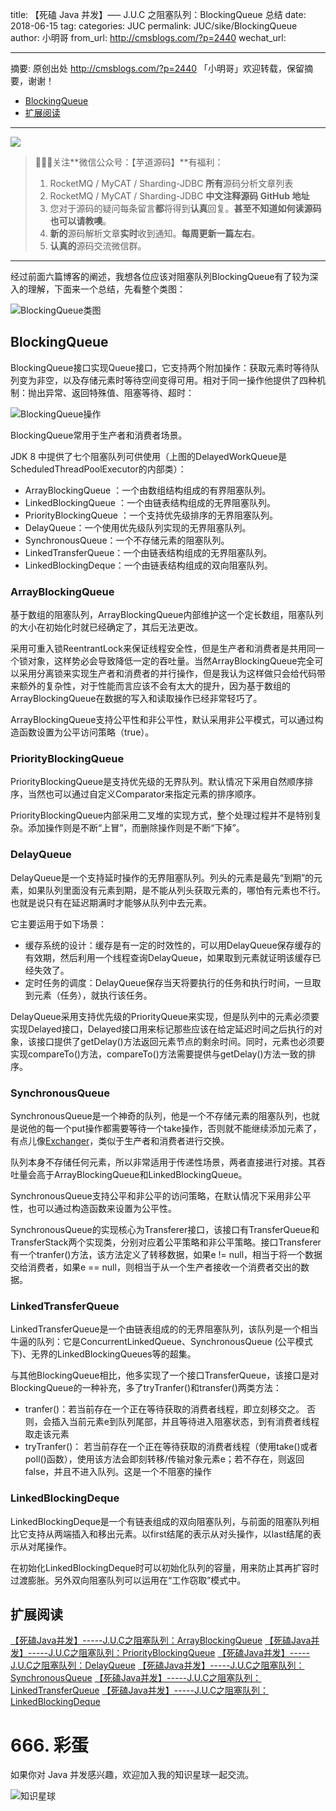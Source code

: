 title: 【死磕 Java 并发】—– J.U.C 之阻塞队列：BlockingQueue 总结
date: 2018-06-15
tag: 
categories: JUC
permalink: JUC/sike/BlockingQueue
author: 小明哥
from_url: http://cmsblogs.com/?p=2440
wechat_url: 

-------

摘要: 原创出处 http://cmsblogs.com/?p=2440 「小明哥」欢迎转载，保留摘要，谢谢！

  - [BlockingQueue](http://www.iocoder.cn/JUC/sike/BlockingQueue/)
  - [扩展阅读](http://www.iocoder.cn/JUC/sike/BlockingQueue/)

-------

![](http://www.iocoder.cn/images/common/wechat_mp_2017_07_31.jpg)

> 🙂🙂🙂关注**微信公众号：【芋道源码】**有福利：
> 1. RocketMQ / MyCAT / Sharding-JDBC **所有**源码分析文章列表
> 2. RocketMQ / MyCAT / Sharding-JDBC **中文注释源码 GitHub 地址**
> 3. 您对于源码的疑问每条留言**都**将得到**认真**回复。**甚至不知道如何读源码也可以请教噢**。
> 4. **新的**源码解析文章**实时**收到通知。**每周更新一篇左右**。
> 5. **认真的**源码交流微信群。

-------

经过前面六篇博客的阐述，我想各位应该对阻塞队列BlockingQueue有了较为深入的理解，下面来一个总结，先看整个类图：

![BlockingQueue类图](http://static.iocoder.cn/csdn/20171004182330893?watermark/2/text/aHR0cDovL2Jsb2cuY3Nkbi5uZXQvY2hlbnNzeQ==/font/5a6L5L2T/fontsize/400/fill/I0JBQkFCMA==/dissolve/70/gravity/SouthEast)

## BlockingQueue

BlockingQueue接口实现Queue接口，它支持两个附加操作：获取元素时等待队列变为非空，以及存储元素时等待空间变得可用。相对于同一操作他提供了四种机制：抛出异常、返回特殊值、阻塞等待、超时：

![BlockingQueue操作](http://static.iocoder.cn/csdn/20171004182403214?watermark/2/text/aHR0cDovL2Jsb2cuY3Nkbi5uZXQvY2hlbnNzeQ==/font/5a6L5L2T/fontsize/400/fill/I0JBQkFCMA==/dissolve/70/gravity/SouthEast)

BlockingQueue常用于生产者和消费者场景。

JDK 8 中提供了七个阻塞队列可供使用（上图的DelayedWorkQueue是ScheduledThreadPoolExecutor的内部类）：

- ArrayBlockingQueue ：一个由数组结构组成的有界阻塞队列。
- LinkedBlockingQueue ：一个由链表结构组成的无界阻塞队列。
- PriorityBlockingQueue ：一个支持优先级排序的无界阻塞队列。
- DelayQueue：一个使用优先级队列实现的无界阻塞队列。
- SynchronousQueue：一个不存储元素的阻塞队列。
- LinkedTransferQueue：一个由链表结构组成的无界阻塞队列。
- LinkedBlockingDeque：一个由链表结构组成的双向阻塞队列。

### ArrayBlockingQueue

基于数组的阻塞队列，ArrayBlockingQueue内部维护这一个定长数组，阻塞队列的大小在初始化时就已经确定了，其后无法更改。

采用可重入锁ReentrantLock来保证线程安全性，但是生产者和消费者是共用同一个锁对象，这样势必会导致降低一定的吞吐量。当然ArrayBlockingQueue完全可以采用分离锁来实现生产者和消费者的并行操作，但是我认为这样做只会给代码带来额外的复杂性，对于性能而言应该不会有太大的提升，因为基于数组的ArrayBlockingQueue在数据的写入和读取操作已经非常轻巧了。

ArrayBlockingQueue支持公平性和非公平性，默认采用非公平模式，可以通过构造函数设置为公平访问策略（true）。

### PriorityBlockingQueue

PriorityBlockingQueue是支持优先级的无界队列。默认情况下采用自然顺序排序，当然也可以通过自定义Comparator来指定元素的排序顺序。

PriorityBlockingQueue内部采用二叉堆的实现方式，整个处理过程并不是特别复杂。添加操作则是不断“上冒”，而删除操作则是不断“下掉”。

### DelayQueue

DelayQueue是一个支持延时操作的无界阻塞队列。列头的元素是最先“到期”的元素，如果队列里面没有元素到期，是不能从列头获取元素的，哪怕有元素也不行。也就是说只有在延迟期满时才能够从队列中去元素。

它主要运用于如下场景：

- 缓存系统的设计：缓存是有一定的时效性的，可以用DelayQueue保存缓存的有效期，然后利用一个线程查询DelayQueue，如果取到元素就证明该缓存已经失效了。
- 定时任务的调度：DelayQueue保存当天将要执行的任务和执行时间，一旦取到元素（任务），就执行该任务。

DelayQueue采用支持优先级的PriorityQueue来实现，但是队列中的元素必须要实现Delayed接口，Delayed接口用来标记那些应该在给定延迟时间之后执行的对象，该接口提供了getDelay()方法返回元素节点的剩余时间。同时，元素也必须要实现compareTo()方法，compareTo()方法需要提供与getDelay()方法一致的排序。

### SynchronousQueue

SynchronousQueue是一个神奇的队列，他是一个不存储元素的阻塞队列，也就是说他的每一个put操作都需要等待一个take操作，否则就不能继续添加元素了，有点儿像[Exchanger](http://cmsblogs.com/?p=2269)，类似于生产者和消费者进行交换。

队列本身不存储任何元素，所以非常适用于传递性场景，两者直接进行对接。其吞吐量会高于ArrayBlockingQueue和LinkedBlockingQueue。

SynchronousQueue支持公平和非公平的访问策略，在默认情况下采用非公平性，也可以通过构造函数来设置为公平性。

SynchronousQueue的实现核心为Transferer接口，该接口有TransferQueue和TransferStack两个实现类，分别对应着公平策略和非公平策略。接口Transferer有一个tranfer()方法，该方法定义了转移数据，如果e != null，相当于将一个数据交给消费者，如果e == null，则相当于从一个生产者接收一个消费者交出的数据。

### LinkedTransferQueue

LinkedTransferQueue是一个由链表组成的的无界阻塞队列，该队列是一个相当牛逼的队列：它是ConcurrentLinkedQueue、SynchronousQueue (公平模式下)、无界的LinkedBlockingQueues等的超集。

与其他BlockingQueue相比，他多实现了一个接口TransferQueue，该接口是对BlockingQueue的一种补充，多了tryTranfer()和transfer()两类方法：

- tranfer()：若当前存在一个正在等待获取的消费者线程，即立刻移交之。 否则，会插入当前元素e到队列尾部，并且等待进入阻塞状态，到有消费者线程取走该元素
- tryTranfer()： 若当前存在一个正在等待获取的消费者线程（使用take()或者poll()函数），使用该方法会即刻转移/传输对象元素e；若不存在，则返回false，并且不进入队列。这是一个不阻塞的操作

### LinkedBlockingDeque

LinkedBlockingDeque是一个有链表组成的双向阻塞队列，与前面的阻塞队列相比它支持从两端插入和移出元素。以first结尾的表示从对头操作，以last结尾的表示从对尾操作。

在初始化LinkedBlockingDeque时可以初始化队列的容量，用来防止其再扩容时过渡膨胀。另外双向阻塞队列可以运用在“工作窃取”模式中。

## 扩展阅读

[【死磕Java并发】-----J.U.C之阻塞队列：ArrayBlockingQueue](http://cmsblogs.com/?p=2381)
[【死磕Java并发】-----J.U.C之阻塞队列：PriorityBlockingQueue](http://cmsblogs.com/?p=2407)
[【死磕Java并发】-----J.U.C之阻塞队列：DelayQueue](http://cmsblogs.com/?p=2413)
[【死磕Java并发】-----J.U.C之阻塞队列：SynchronousQueue](http://cmsblogs.com/?p=2418)
[【死磕Java并发】-----J.U.C之阻塞队列：LinkedTransferQueue](http://cmsblogs.com/?p=2433)
[【死磕Java并发】-----J.U.C之阻塞队列：LinkedBlockingDeque](http://cmsblogs.com/?p=2437)

# 666. 彩蛋

如果你对 Java 并发感兴趣，欢迎加入我的知识星球一起交流。

![知识星球](http://www.iocoder.cn/images/Architecture/2017_12_29/01.png)
